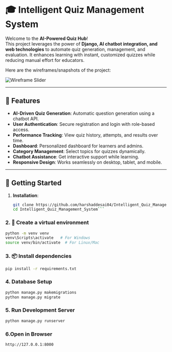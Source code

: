 
# 🎓 Intelligent Quiz Management System

Welcome to the **AI-Powered Quiz Hub**!  
This project leverages the power of **Django, AI chatbot integration, and web technologies** to automate quiz generation, management, and evaluation. It enhances learning with instant, customized quizzes while reducing manual effort for educators.

Here are the wireframes/snapshots of the project:

![Wireframe Slider](assets/wireframes.gif)

---

## 🌟 Features

- **AI-Driven Quiz Generation**: Automatic question generation using a chatbot API.  
- **User Authentication**: Secure registration and login with role-based access.  
- **Performance Tracking**: View quiz history, attempts, and results over time.  
- **Dashboard**: Personalized dashboard for learners and admins.  
- **Category Management**: Select topics for quizzes dynamically.  
- **Chatbot Assistance**: Get interactive support while learning.  
- **Responsive Design**: Works seamlessly on desktop, tablet, and mobile.  

---

## 🚀 Getting Started

1. **Installation**:
   ```bash
   git clone https://github.com/harshaddesai04/Intelligent_Quiz_Management_System.git
   cd Intelligent_Quiz_Management_System```

### 2. 🐍 Create a virtual environment 
```bash
python -m venv venv
venv\Scripts\activate   # For Windows
source venv/bin/activate  # For Linux/Mac

```
### 3. 📦 Install dependencies
```bash
pip install -r requirements.txt
```
### 4. Database Setup
```bash
python manage.py makemigrations
python manage.py migrate
```
### 5. Run Development Server
```bash
python manage.py runserver
```
### 6.Open in Browser
```bash
http://127.0.0.1:8000

```
  
